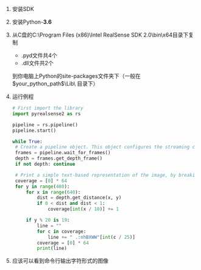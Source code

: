 1. 安装SDK

2. 安装Python-**3.6**

3. 从C盘的C:\Program Files (x86)\Intel RealSense SDK 2.0\bin\x64目录下复制

   * .pyd文件共4个
   * .dll文件共2个

   到你电脑上Python的site-packages文件夹下（一般在\$your_python_path$\Lib\ 目录下）

4. 运行例程

   ```python
   # First import the library
   import pyrealsense2 as rs
   
   pipeline = rs.pipeline()
   pipeline.start()
   
   while True:
   	# Create a pipeline object. This object configures the streaming camera and owns it's handle
   	frames = pipeline.wait_for_frames()
   	depth = frames.get_depth_frame()
   	if not depth: continue
   
   	# Print a simple text-based representation of the image, by breaking it into 10x20 pixel regions and approximating the coverage of pixels within one meter
   	coverage = [0] * 64
   	for y in range(480):
   		for x in range(640):
   			dist = depth.get_distance(x, y)
   			if 0 < dist and dist < 1:
   				coverage[int(x / 10)] += 1
   
   		if y % 20 is 19:
   			line = ""
   			for c in coverage:
   				line += " .:nhBXWW"[int(c / 25)]
   			coverage = [0] * 64
   			print(line)
   
   ```

5. 应该可以看到命令行输出字符形式的图像